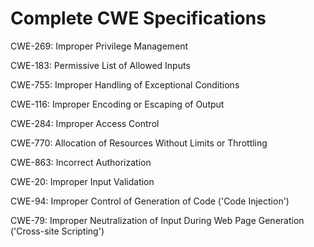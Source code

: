 

# Complete CWE Specifications

CWE-269: Improper Privilege Management

CWE-183: Permissive List of Allowed Inputs

CWE-755: Improper Handling of Exceptional Conditions

CWE-116: Improper Encoding or Escaping of Output

CWE-284: Improper Access Control

CWE-770: Allocation of Resources Without Limits or Throttling

CWE-863: Incorrect Authorization

CWE-20: Improper Input Validation

CWE-94: Improper Control of Generation of Code ('Code Injection')

CWE-79: Improper Neutralization of Input During Web Page Generation ('Cross-site Scripting')